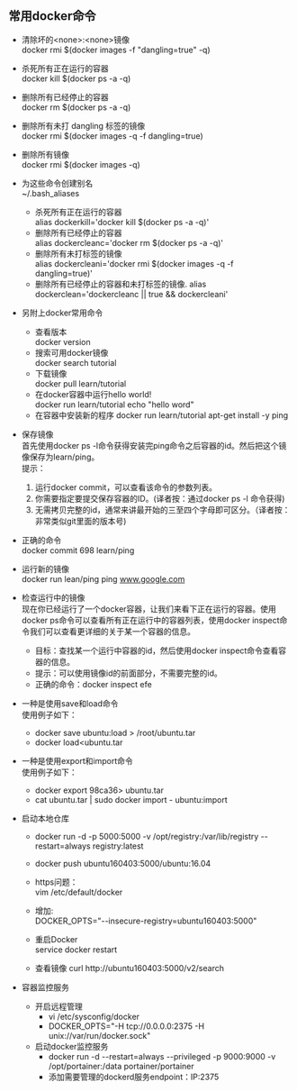 ## 常用docker命令
- 清除坏的\<none>:\<none>镜像</br>
  docker rmi $(docker images -f "dangling=true" -q)

- 杀死所有正在运行的容器</br>
docker kill $(docker ps -a -q)

- 删除所有已经停止的容器</br>
docker rm $(docker ps -a -q)

- 删除所有未打 dangling 标签的镜像</br>
docker rmi $(docker images -q -f dangling=true)

- 删除所有镜像</br>
docker rmi $(docker images -q)

- 为这些命令创建别名</br>
 ~/.bash_aliases
    - 杀死所有正在运行的容器</br>
    alias dockerkill='docker kill $(docker ps -a -q)'
    - 删除所有已经停止的容器</br>
    alias dockercleanc='docker rm $(docker ps -a -q)'
    - 删除所有未打标签的镜像</br>
    alias dockercleani='docker rmi $(docker images -q -f dangling=true)'
    - 删除所有已经停止的容器和未打标签的镜像.
    alias dockerclean='dockercleanc || true && dockercleani'

- 另附上docker常用命令
    - 查看版本</br>
      docker version 
    - 搜索可用docker镜像</br>
      docker search tutorial
    - 下载镜像</br>
      docker pull learn/tutorial
    - 在docker容器中运行hello world!</br>
      docker run learn/tutorial echo "hello word"
    - 在容器中安装新的程序
      docker run learn/tutorial apt-get install -y ping
 
- 保存镜像</br>
首先使用docker ps -l命令获得安装完ping命令之后容器的id。然后把这个镜像保存为learn/ping。</br>
 提示：</br>
    1. 运行docker commit，可以查看该命令的参数列表。</br>
    2. 你需要指定要提交保存容器的ID。(译者按：通过docker ps -l 命令获得)</br>
    3. 无需拷贝完整的id，通常来讲最开始的三至四个字母即可区分。（译者按：非常类似git里面的版本号)</br>
 
- 正确的命令</br>
docker commit 698 learn/ping

- 运行新的镜像</br>
docker run lean/ping ping www.google.com

- 检查运行中的镜像</br>
 现在你已经运行了一个docker容器，让我们来看下正在运行的容器。使用docker ps命令可以查看所有正在运行中的容器列表，使用docker inspect命令我们可以查看更详细的关于某一个容器的信息。</br>
    - 目标：查找某一个运行中容器的id，然后使用docker inspect命令查看容器的信息。</br>
    - 提示：可以使用镜像id的前面部分，不需要完整的id。</br>
    - 正确的命令：docker inspect efe </br>

- 一种是使用save和load命令</br>
使用例子如下：</br>
    - docker save ubuntu:load > /root/ubuntu.tar
    - docker load<ubuntu.tar


- 一种是使用export和import命令</br>
使用例子如下：</br>
    - docker export 98ca36> ubuntu.tar</br>
    - cat ubuntu.tar | sudo docker import - ubuntu:import</br>


- 启动本地仓库</br>
    - docker run -d -p 5000:5000 -v /opt/registry:/var/lib/registry --restart=always registry:latest</br>

    - docker push ubuntu160403:5000/ubuntu:16.04</br>

    - https问题：</br>
      vim /etc/default/docker</br>

    - 增加: </br>
      DOCKER_OPTS="--insecure-registry=ubuntu160403:5000"</br>

    - 重启Docker</br>
      service docker restart</br>

    - 查看镜像
      curl http://ubuntu160403:5000/v2/search

- 容器监控服务</br>
    - 开启远程管理
        - vi /etc/sysconfig/docker 
        - DOCKER_OPTS="-H tcp://0.0.0.0:2375 -H unix://var/run/docker.sock"
    - 启动docker监控服务
        - docker run -d --restart=always --privileged -p 9000:9000 -v /opt/portainer:/data portainer/portainer
        - 添加需要管理的dockerd服务endpoint：IP:2375
